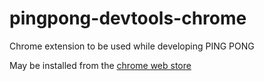pingpong-devtools-chrome
========================

Chrome extension to be used while developing PING PONG

May be installed from the [chrome web store](https://chrome.google.com/webstore/detail/ping-pong-dev-tools/ioofejdccipkpgiojjmjbghkggfppcnm?hl=en)

